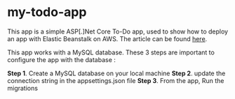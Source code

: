# my-todo-app

This app is a simple ASP[.]Net Core To-Do app, used to show how to deploy an app with Elastic Beanstalk on AWS. The article can be found [here](https://danylaws.hashnode.dev/how-to-deploy-an-aspnet-core-web-app-on-aws-with-elastic-beanstalk).

This app works with a MySQL database. These 3 steps are important to configure the app with the database : 

**Step 1**. Create a MySQL database on your local machine
**Step 2**. update the connection string in the appsettings.json file
**Step 3**. From the app, Run the migrations 
